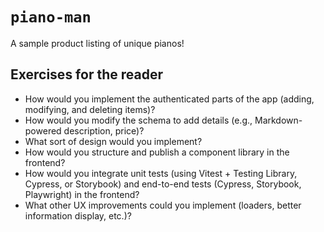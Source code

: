 # `piano-man`

A sample product listing of unique pianos!

## Exercises for the reader

- How would you implement the authenticated parts of the app (adding, modifying, and deleting items)?
- How would you modify the schema to add details (e.g., Markdown-powered description, price)?
- What sort of design would you implement?
- How would you structure and publish a component library in the frontend?
- How would you integrate unit tests (using Vitest + Testing Library, Cypress, or Storybook) and end-to-end tests (Cypress, Storybook, Playwright) in the frontend?
- What other UX improvements could you implement (loaders, better information display, etc.)?
